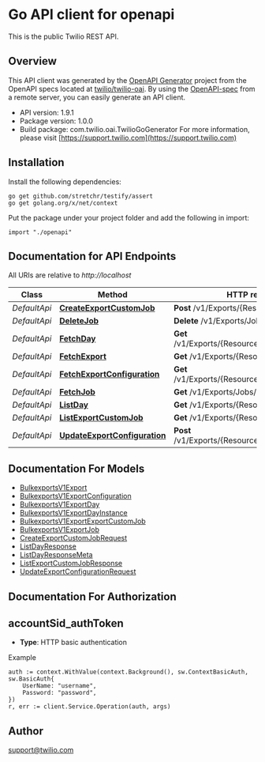 # Go API client for openapi

This is the public Twilio REST API.

## Overview
This API client was generated by the [OpenAPI Generator](https://openapi-generator.tech) project from the OpenAPI specs located at [twilio/twilio-oai](https://github.com/twilio/twilio-oai/tree/main/spec).  By using the [OpenAPI-spec](https://www.openapis.org/) from a remote server, you can easily generate an API client.

- API version: 1.9.1
- Package version: 1.0.0
- Build package: com.twilio.oai.TwilioGoGenerator
For more information, please visit [https://support.twilio.com](https://support.twilio.com)

## Installation

Install the following dependencies:

```shell
go get github.com/stretchr/testify/assert
go get golang.org/x/net/context
```

Put the package under your project folder and add the following in import:

```golang
import "./openapi"
```

## Documentation for API Endpoints

All URIs are relative to *http://localhost*

Class | Method | HTTP request | Description
------------ | ------------- | ------------- | -------------
*DefaultApi* | [**CreateExportCustomJob**](docs/DefaultApi.md#createexportcustomjob) | **Post** /v1/Exports/{ResourceType}/Jobs | 
*DefaultApi* | [**DeleteJob**](docs/DefaultApi.md#deletejob) | **Delete** /v1/Exports/Jobs/{JobSid} | 
*DefaultApi* | [**FetchDay**](docs/DefaultApi.md#fetchday) | **Get** /v1/Exports/{ResourceType}/Days/{Day} | 
*DefaultApi* | [**FetchExport**](docs/DefaultApi.md#fetchexport) | **Get** /v1/Exports/{ResourceType} | 
*DefaultApi* | [**FetchExportConfiguration**](docs/DefaultApi.md#fetchexportconfiguration) | **Get** /v1/Exports/{ResourceType}/Configuration | 
*DefaultApi* | [**FetchJob**](docs/DefaultApi.md#fetchjob) | **Get** /v1/Exports/Jobs/{JobSid} | 
*DefaultApi* | [**ListDay**](docs/DefaultApi.md#listday) | **Get** /v1/Exports/{ResourceType}/Days | 
*DefaultApi* | [**ListExportCustomJob**](docs/DefaultApi.md#listexportcustomjob) | **Get** /v1/Exports/{ResourceType}/Jobs | 
*DefaultApi* | [**UpdateExportConfiguration**](docs/DefaultApi.md#updateexportconfiguration) | **Post** /v1/Exports/{ResourceType}/Configuration | 


## Documentation For Models

 - [BulkexportsV1Export](docs/BulkexportsV1Export.md)
 - [BulkexportsV1ExportConfiguration](docs/BulkexportsV1ExportConfiguration.md)
 - [BulkexportsV1ExportDay](docs/BulkexportsV1ExportDay.md)
 - [BulkexportsV1ExportDayInstance](docs/BulkexportsV1ExportDayInstance.md)
 - [BulkexportsV1ExportExportCustomJob](docs/BulkexportsV1ExportExportCustomJob.md)
 - [BulkexportsV1ExportJob](docs/BulkexportsV1ExportJob.md)
 - [CreateExportCustomJobRequest](docs/CreateExportCustomJobRequest.md)
 - [ListDayResponse](docs/ListDayResponse.md)
 - [ListDayResponseMeta](docs/ListDayResponseMeta.md)
 - [ListExportCustomJobResponse](docs/ListExportCustomJobResponse.md)
 - [UpdateExportConfigurationRequest](docs/UpdateExportConfigurationRequest.md)


## Documentation For Authorization



## accountSid_authToken

- **Type**: HTTP basic authentication

Example

```golang
auth := context.WithValue(context.Background(), sw.ContextBasicAuth, sw.BasicAuth{
    UserName: "username",
    Password: "password",
})
r, err := client.Service.Operation(auth, args)
```


## Author

support@twilio.com

